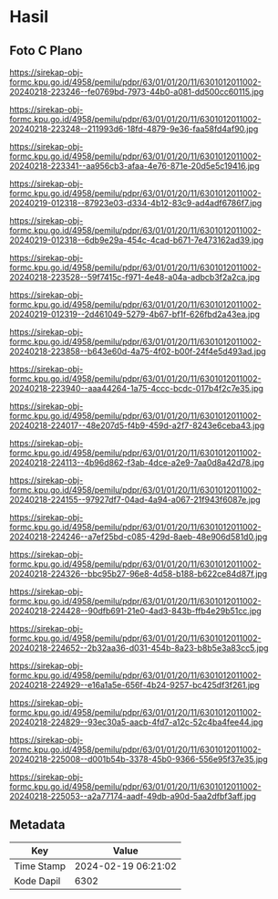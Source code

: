 # Hasil

## Foto C Plano

https://sirekap-obj-formc.kpu.go.id/4958/pemilu/pdpr/63/01/01/20/11/6301012011002-20240218-223246--fe0769bd-7973-44b0-a081-dd500cc60115.jpg

https://sirekap-obj-formc.kpu.go.id/4958/pemilu/pdpr/63/01/01/20/11/6301012011002-20240218-223248--211993d6-18fd-4879-9e36-faa58fd4af90.jpg

https://sirekap-obj-formc.kpu.go.id/4958/pemilu/pdpr/63/01/01/20/11/6301012011002-20240218-223341--aa956cb3-afaa-4e76-871e-20d5e5c19416.jpg

https://sirekap-obj-formc.kpu.go.id/4958/pemilu/pdpr/63/01/01/20/11/6301012011002-20240219-012318--87923e03-d334-4b12-83c9-ad4adf6786f7.jpg

https://sirekap-obj-formc.kpu.go.id/4958/pemilu/pdpr/63/01/01/20/11/6301012011002-20240219-012318--6db9e29a-454c-4cad-b671-7e473162ad39.jpg

https://sirekap-obj-formc.kpu.go.id/4958/pemilu/pdpr/63/01/01/20/11/6301012011002-20240218-223528--59f7415c-f971-4e48-a04a-adbcb3f2a2ca.jpg

https://sirekap-obj-formc.kpu.go.id/4958/pemilu/pdpr/63/01/01/20/11/6301012011002-20240219-012319--2d461049-5279-4b67-bf1f-626fbd2a43ea.jpg

https://sirekap-obj-formc.kpu.go.id/4958/pemilu/pdpr/63/01/01/20/11/6301012011002-20240218-223858--b643e60d-4a75-4f02-b00f-24f4e5d493ad.jpg

https://sirekap-obj-formc.kpu.go.id/4958/pemilu/pdpr/63/01/01/20/11/6301012011002-20240218-223940--aaa44264-1a75-4ccc-bcdc-017b4f2c7e35.jpg

https://sirekap-obj-formc.kpu.go.id/4958/pemilu/pdpr/63/01/01/20/11/6301012011002-20240218-224017--48e207d5-f4b9-459d-a2f7-8243e6ceba43.jpg

https://sirekap-obj-formc.kpu.go.id/4958/pemilu/pdpr/63/01/01/20/11/6301012011002-20240218-224113--4b96d862-f3ab-4dce-a2e9-7aa0d8a42d78.jpg

https://sirekap-obj-formc.kpu.go.id/4958/pemilu/pdpr/63/01/01/20/11/6301012011002-20240218-224155--97927df7-04ad-4a94-a067-21f943f6087e.jpg

https://sirekap-obj-formc.kpu.go.id/4958/pemilu/pdpr/63/01/01/20/11/6301012011002-20240218-224246--a7ef25bd-c085-429d-8aeb-48e906d581d0.jpg

https://sirekap-obj-formc.kpu.go.id/4958/pemilu/pdpr/63/01/01/20/11/6301012011002-20240218-224326--bbc95b27-96e8-4d58-b188-b622ce84d87f.jpg

https://sirekap-obj-formc.kpu.go.id/4958/pemilu/pdpr/63/01/01/20/11/6301012011002-20240218-224428--90dfb691-21e0-4ad3-843b-ffb4e29b51cc.jpg

https://sirekap-obj-formc.kpu.go.id/4958/pemilu/pdpr/63/01/01/20/11/6301012011002-20240218-224652--2b32aa36-d031-454b-8a23-b8b5e3a83cc5.jpg

https://sirekap-obj-formc.kpu.go.id/4958/pemilu/pdpr/63/01/01/20/11/6301012011002-20240218-224929--e16a1a5e-656f-4b24-9257-bc425df3f261.jpg

https://sirekap-obj-formc.kpu.go.id/4958/pemilu/pdpr/63/01/01/20/11/6301012011002-20240218-224829--93ec30a5-aacb-4fd7-a12c-52c4ba4fee44.jpg

https://sirekap-obj-formc.kpu.go.id/4958/pemilu/pdpr/63/01/01/20/11/6301012011002-20240218-225008--d001b54b-3378-45b0-9366-556e95f37e35.jpg

https://sirekap-obj-formc.kpu.go.id/4958/pemilu/pdpr/63/01/01/20/11/6301012011002-20240218-225053--a2a77174-aadf-49db-a90d-5aa2dfbf3aff.jpg


## Metadata

| Key        | Value               |
| ---------- | ------------------- |
| Time Stamp | 2024-02-19 06:21:02 |
| Kode Dapil | 6302                |



